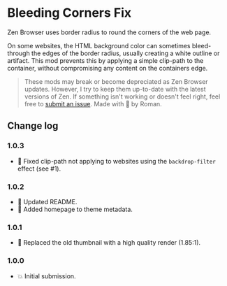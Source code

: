 # Bleeding Corners Fix
Zen Browser uses border radius to round the corners of the web page.

On some websites, the HTML background color can sometimes bleed-through the edges of the border radius, usually creating a white outline or artifact. This mod prevents this by applying a simple clip-path to the container, without compromising any content on the containers edge.

> These mods may break or become depreciated as Zen Browser updates. However, I try to keep them up-to-date with the latest versions of Zen. If something isn't working or doesn't feel right, feel free to [submit an issue](https://github.com/rsiebertdev/zen-themes/issues/new). Made with 💖 by Roman.

## Change log

### 1.0.3
- 🐛 Fixed clip-path not applying to websites using the `backdrop-filter` effect (see #1).

### 1.0.2
- 📝 Updated README.
- 📝 Added homepage to theme metadata.

### 1.0.1
- 🔁 Replaced the old thumbnail with a high quality render (1.85:1).

### 1.0.0
- 💥 Initial submission.
